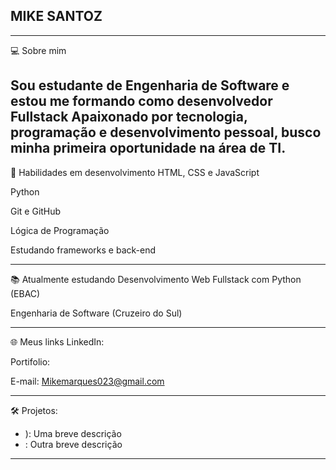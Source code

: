 ##  MIKE SANTOZ
---

💻 Sobre mim

Sou estudante de Engenharia de Software e estou me formando como desenvolvedor Fullstack
Apaixonado por tecnologia, programação e desenvolvimento pessoal, busco minha primeira oportunidade na área de TI.
---
🚀 Habilidades em desenvolvimento
HTML, CSS e JavaScript

Python

Git e GitHub

Lógica de Programação

Estudando frameworks e back-end

---
📚 Atualmente estudando
Desenvolvimento Web Fullstack com Python (EBAC)

Engenharia de Software (Cruzeiro do Sul)

---
🌐 Meus links
LinkedIn: 

Portifolio: 

E-mail: Mikemarques023@gmail.com

---
🛠️ Projetos:
- ): Uma breve descrição
- : Outra breve descrição

---
